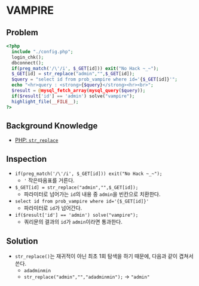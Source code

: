 # VAMPIRE

## Problem
```php
<?php 
  include "./config.php"; 
  login_chk(); 
  dbconnect(); 
  if(preg_match('/\'/i', $_GET[id])) exit("No Hack ~_~"); 
  $_GET[id] = str_replace("admin","",$_GET[id]); 
  $query = "select id from prob_vampire where id='{$_GET[id]}'"; 
  echo "<hr>query : <strong>{$query}</strong><hr><br>"; 
  $result = @mysql_fetch_array(mysql_query($query)); 
  if($result['id'] == 'admin') solve("vampire"); 
  highlight_file(__FILE__); 
?>
```

## Background Knowledge
* [PHP: `str_replace`](http://php.net/manual/kr/function.str-replace.php)

## Inspection
* `if(preg_match('/\'/i', $_GET[id])) exit("No Hack ~_~"); `
	- `'` 작은따옴표를 거른다.
* `$_GET[id] = str_replace("admin","",$_GET[id]); `
	- 파라미터로 넘어가는 `id`의 내용 중 `admin`을 빈칸으로 치환한다.
* `select id from prob_vampire where id='{$_GET[id]}'`
	- 파라미터로 `id`가 넘어간다.
* `if($result['id'] == 'admin') solve("vampire");`
	- 쿼리문의 결과의 `id`가 `admin`이라면 통과한다.
	
## Solution
* `str_replace()`는 재귀적이 아닌 최초 1회 탐색을 하기 때문에, 다음과 같이 겹쳐서 쓴다.
	- `adadminmin`
	- `str_replace("admin","","adadminmin");` -> `"admin"`